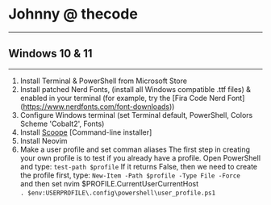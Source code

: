 # Johnny @ thecode
---

## Windows 10 & 11
---

1. Install Terminal & PowerShell from Microsoft Store
1. Install patched Nerd Fonts, (install all Windows compatible .ttf files) & enabled in your terminal (for example, try the [Fira Code Nerd Font] (https://www.nerdfonts.com/font-downloads))
1. Configure Windows terminal (set Terminal default, PowerShell, Colors Scheme 'Cobalt2', Fonts)
1. Install [Scoope](https://scoop.sh/) [Command-line installer]
1. Install Neovim 
1. Make a user profile and set comman aliases 
The first step in creating your own profile is to test if you already have a profile. Open PowerShell and type: 
`test-path $profile` 
If it returns False, then we need to create the profile first, type: 
`New-Item -Path $profile -Type File -Force`  
and then set nvim $PROFILE.CurrentUserCurrentHost  
`. $env:USERPROFILE\.config\powershell\user_profile.ps1`  





